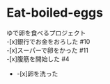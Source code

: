 # Eat-boiled-eggs
ゆで卵を食べるプロジェクト  
-[x]銀行でお金をおろした #10  
-[x]スーパーで卵をかった #11  
-[x]腹筋を開始した #4  
- -[x]卵を洗った 
